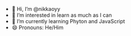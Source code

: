 - 👋 Hi, I’m @nikkaoyy
- 👀 I’m interested in learn as much as I can
- 🌱 I’m currently learning Phyton and JavaScript
- 😄 Pronouns: He/Him

<!---
nikkaoyy/nikkaoyy is a ✨ special ✨ repository because its `README.md` (this file) appears on your GitHub profile.
You can click the Preview link to take a look at your changes.
--->
